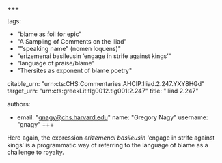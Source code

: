 +++

tags:
- "blame as foil for epic"
- "A Sampling of Comments on the Iliad"
- "&quot;speaking name&quot; (nomen loquens)"
- "erizemenai basileusin ‘engage in strife against kings’"
- "language of praise/blame"
- "Thersites as exponent of blame poetry"

citable_urn: "urn:cts:CHS:Commentaries.AHCIP:Iliad.2.247.YXY8HGd"
target_urn: "urn:cts:greekLit:tlg0012.tlg001:2.247"
title: "Iliad 2.247"

authors:
- email: "gnagy@chs.harvard.edu"
  name: "Gregory Nagy"
  username: "gnagy"
+++

<p>Here again, the expression <em>erizemenai basileusin</em> ‘engage in strife against kings’ is a programmatic way of referring to the language of blame as a challenge to royalty. </p>